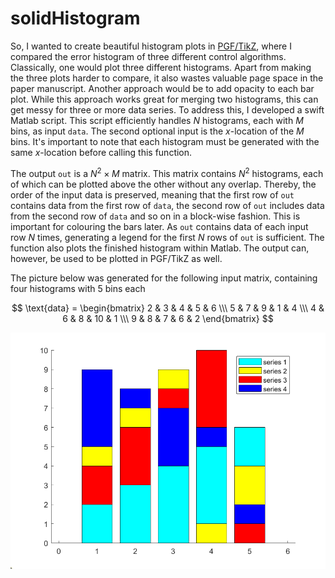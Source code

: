 # solidHistogram
So, I wanted to create beautiful histogram plots in [PGF/TikZ](https://tikz.dev/), where I compared the error histogram of three different control algorithms. Classically, one would plot three different histograms. Apart from making the three plots harder to compare, it also wastes valuable page space in the paper manuscript. Another approach would be to add opacity to each bar plot. While this approach works great for merging two histograms, this can get messy for three or more data series.
 To address this, I developed a swift Matlab script. This script efficiently handles $N$ histograms, each with $M$ bins, as input `data`. The second optional input is the $x$-location of the $M$ bins. It's important to note that each histogram must be generated with the same $x$-location before calling this function.

The output `out` is a $N^2 \times M$ matrix. This matrix contains $N^2$ histograms, each of which can be plotted above the other without any overlap.
Thereby, the order of the input data is preserved, meaning that the first row of `out` contains data from the first row of `data`, the second row of `out` includes data from the second row of `data` and so on in a block-wise fashion.
This is important for colouring the bars later. As `out` contains data of each input row $N$ times, generating a legend for the first $N$ rows of `out` is sufficient. The function also plots the finished histogram within Matlab. The output can, however, be used to be plotted in PGF/TikZ as well.

The picture below was generated for the following input matrix, containing four histograms with 5 bins each

$$
\text{data} = \begin{bmatrix}
2  &  3  &  4  &  5  &  6  \\\
5  &  7  &  9  &  1  &  4  \\\
4  &  6  &  8  & 10  &  1  \\\
9  &  8  &  7  &  6  &  2
\end{bmatrix}
$$


![alt text](demo.png)